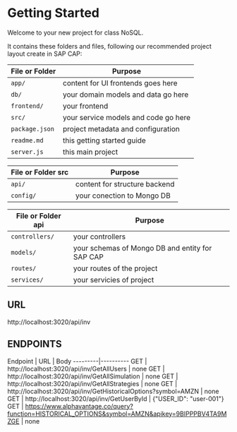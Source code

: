 # Getting Started

Welcome to your new project for class NoSQL.

It contains these folders and files, following our recommended project layout create in SAP CAP:

File or Folder | Purpose
---------|----------
`app/` | content for UI frontends goes here
`db/` | your domain models and data go here
`frontend/` | your frontend
`src/` | your service models and code go here
`package.json` | project metadata and configuration
`readme.md` | this getting started guide
`server.js` | this main project

File or Folder src | Purpose
---------|----------
`api/` | content for structure backend
`config/` | your conection to Mongo DB

File or Folder api | Purpose
---------|----------
`controllers/` | your controllers
`models/` | your schemas of Mongo DB and entity for SAP CAP
`routes/` | your routes of the project
`services/` | your servicies of project


## URL

http://localhost:3020/api/inv

## ENDPOINTS
Endpoint | URL | Body
---------|----------
GET  |  http://localhost:3020/api/inv/GetAllUsers | none
GET  |  http://localhost:3020/api/inv/GetAllSimulation | none
GET  |  http://localhost:3020/api/inv/GetAllStrategies | none
GET  |  http://localhost:3020/api/inv/GetHistoricalOptions?symbol=AMZN | none
GET  |  http://localhost:3020/api/inv/GetUserById | {"USER_ID": "user-001"}
GET | https://www.alphavantage.co/query?function=HISTORICAL_OPTIONS&symbol=AMZN&apikey=9BIPPPBV4TA9MZGE | none
